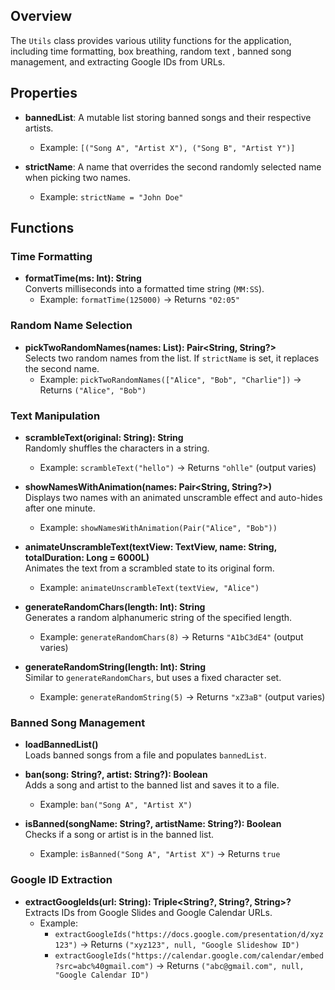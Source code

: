 Overview
--------

The `Utils` class provides various utility functions for the application, including time formatting, box breathing, random text , banned song management, and extracting Google IDs from URLs.

Properties
----------

-   **bannedList**: A mutable list storing banned songs and their respective artists.

    -   Example: `[("Song A", "Artist X"), ("Song B", "Artist Y")]`
-   **strictName**: A name that overrides the second randomly selected name when picking two names.

    -   Example: `strictName = "John Doe"`

Functions
---------

### **Time Formatting**

-   **formatTime(ms: Int): String**\
    Converts milliseconds into a formatted time string (`MM:SS`).
    -   Example: `formatTime(125000)` → Returns `"02:05"`

### **Random Name Selection**

-   **pickTwoRandomNames(names: List<String>): Pair<String, String?>**\
    Selects two random names from the list. If `strictName` is set, it replaces the second name.
    -   Example: `pickTwoRandomNames(["Alice", "Bob", "Charlie"])` → Returns `("Alice", "Bob")`

### **Text Manipulation**

-   **scrambleText(original: String): String**\
    Randomly shuffles the characters in a string.

    -   Example: `scrambleText("hello")` → Returns `"ohlle"` (output varies)
-   **showNamesWithAnimation(names: Pair<String, String?>)**\
    Displays two names with an animated unscramble effect and auto-hides after one minute.

    -   Example: `showNamesWithAnimation(Pair("Alice", "Bob"))`
-   **animateUnscrambleText(textView: TextView, name: String, totalDuration: Long = 6000L)**\
    Animates the text from a scrambled state to its original form.

    -   Example: `animateUnscrambleText(textView, "Alice")`
-   **generateRandomChars(length: Int): String**\
    Generates a random alphanumeric string of the specified length.

    -   Example: `generateRandomChars(8)` → Returns `"A1bC3dE4"` (output varies)
-   **generateRandomString(length: Int): String**\
    Similar to `generateRandomChars`, but uses a fixed character set.

    -   Example: `generateRandomString(5)` → Returns `"xZ3aB"` (output varies)

### **Banned Song Management**

-   **loadBannedList()**\
    Loads banned songs from a file and populates `bannedList`.

-   **ban(song: String?, artist: String?): Boolean**\
    Adds a song and artist to the banned list and saves it to a file.

    -   Example: `ban("Song A", "Artist X")`
-   **isBanned(songName: String?, artistName: String?): Boolean**\
    Checks if a song or artist is in the banned list.

    -   Example: `isBanned("Song A", "Artist X")` → Returns `true`

### **Google ID Extraction**

-   **extractGoogleIds(url: String): Triple<String?, String?, String>?**\
    Extracts IDs from Google Slides and Google Calendar URLs.
    -   Example:
        -   `extractGoogleIds("https://docs.google.com/presentation/d/xyz123")` → Returns `("xyz123", null, "Google Slideshow ID")`
        -   `extractGoogleIds("https://calendar.google.com/calendar/embed?src=abc%40gmail.com")` → Returns `("abc@gmail.com", null, "Google Calendar ID")`